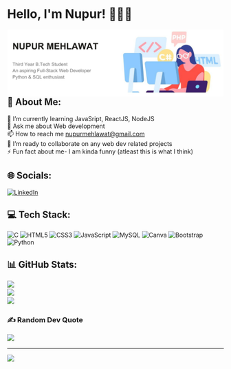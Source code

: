 <h1>Hello, I'm Nupur! 👋👩‍💻 </h1>
<img align="right" alt="girl coding" src="https://github.com/Nupur-30/Nupur-30/blob/main/github_banner.png" width=100% height=33%>

## 💫 About Me:
🌱 I’m currently learning JavaSript, ReactJS, NodeJS<br>💬 Ask me about Web development<br>📫 How to reach me nupurmehlawat@gmail.com<br>👯 I’m ready to collaborate on any web dev related projects<br>⚡ Fun fact about me- I am kinda funny (atleast this is what I think)


## 🌐 Socials:
[![LinkedIn](https://img.shields.io/badge/LinkedIn-%230077B5.svg?logo=linkedin&logoColor=white)](https://linkedin.com/in/www.linkedin.com/in/nupur-mehlawat) 

## 💻 Tech Stack:
![C](https://img.shields.io/badge/c-%2300599C.svg?style=flat&logo=c&logoColor=white) ![HTML5](https://img.shields.io/badge/html5-%23E34F26.svg?style=flat&logo=html5&logoColor=white) ![CSS3](https://img.shields.io/badge/css3-%231572B6.svg?style=flat&logo=css3&logoColor=white) ![JavaScript](https://img.shields.io/badge/javascript-%23323330.svg?style=flat&logo=javascript&logoColor=%23F7DF1E) ![MySQL](https://img.shields.io/badge/mysql-%2300000f.svg?style=flat&logo=mysql&logoColor=white) ![Canva](https://img.shields.io/badge/Canva-%2300C4CC.svg?style=flat&logo=Canva&logoColor=white) ![Bootstrap](https://img.shields.io/badge/bootstrap-%238511FA.svg?style=flat&logo=bootstrap&logoColor=white) ![Python](https://img.shields.io/badge/python-3670A0?style=flat&logo=python&logoColor=ffdd54)

## 📊 GitHub Stats:
![](https://github-readme-stats.vercel.app/api?username=Nupur-30&theme=city_light&hide_border=false&include_all_commits=false&count_private=false)<br/>
![](https://github-readme-streak-stats.herokuapp.com/?user=Nupur-30&theme=city_light&hide_border=false)<br/>
![](https://github-readme-stats.vercel.app/api/top-langs/?username=Nupur-30&theme=city_light&hide_border=false&include_all_commits=false&count_private=false&layout=compact)

### ✍️ Random Dev Quote
![](https://quotes-github-readme.vercel.app/api?type=horizontal&theme=light)

---
[![](https://visitcount.itsvg.in/api?id=Nupur-30&icon=5&color=12)](https://visitcount.itsvg.in)

<!-- Proudly created with GPRM ( https://gprm.itsvg.in ) -->
